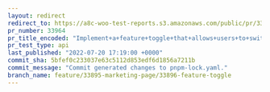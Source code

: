 ```yaml
---
layout: redirect
redirect_to: https://a8c-woo-test-reports.s3.amazonaws.com/public/pr/33964/api/index.html
pr_number: 33964
pr_title_encoded: "Implement+a+feature+toggle+that+allows+users+to+switch+between+the+old+and+new+Marketing+page"
pr_test_type: api
last_published: "2022-07-20 17:19:00 +0000"
commit_sha: 5bfef0c233037e63c5112d853edf6d1856a7211b
commit_message: "Commit generated changes to pnpm-lock.yaml."
branch_name: feature/33895-marketing-page/33896-feature-toggle
---
```

